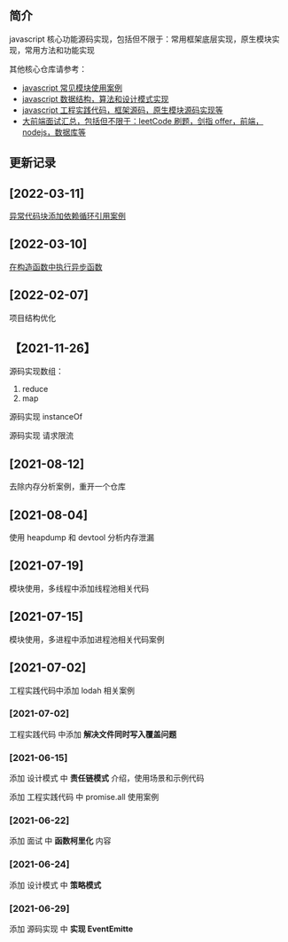 ## 简介

javascript 核心功能源码实现，包括但不限于：常用框架底层实现，原生模块实现，常用方法和功能实现

其他核心仓库请参考：

- [javascript 常见模块使用案例](https://github.com/ddzyan/node-module-example)
- [javascript 数据结构，算法和设计模式实现](https://github.com/ddzyan/algorithmAndDataStructure)
- [javascript 工程实践代码，框架源码，原生模块源码实现等](https://github.com/ddzyan/node-project)
- [大前端面试汇总，包括但不限于：leetCode 刷题，剑指 offer，前端，nodejs，数据库等](https://github.com/ddzyan/node-project)

## 更新记录

## [2022-03-11]

[异常代码块添加依赖循环引用案例](./异常代码块/依赖循环引用)

## [2022-03-10]

[在构造函数中执行异步函数](./工程实践代码/有趣代码/在构造函数中执行异步.js)

## [2022-02-07]

项目结构优化

## 【2021-11-26】

源码实现数组：

1. reduce
2. map

源码实现 instanceOf

源码实现 请求限流

## [2021-08-12]

去除内存分析案例，重开一个仓库

## [2021-08-04]

使用 heapdump 和 devtool 分析内存泄漏

## [2021-07-19]

模块使用，多线程中添加线程池相关代码

## [2021-07-15]

模块使用，多进程中添加进程池相关代码案例

## [2021-07-02]

工程实践代码中添加 lodah 相关案例

### [2021-07-02]

工程实践代码 中添加 **解决文件同时写入覆盖问题**

### [2021-06-15]

添加 设计模式 中 **责任链模式** 介绍，使用场景和示例代码

添加 工程实践代码 中 promise.all 使用案例

### [2021-06-22]

添加 面试 中 **函数柯里化** 内容

### [2021-06-24]

添加 设计模式 中 **策略模式**

### [2021-06-29]

添加 源码实现 中 **实现 EventEmitte**
